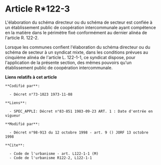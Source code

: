 # Article R*122-3

L'élaboration du schéma directeur ou du schéma de secteur est confiée à un établissement public de coopération intercommunale
ayant compétence en la matière dans le périmètre fixé conformément au dernier alinéa de l'article R. 122-2.

Lorsque les communes confient l'élaboration du schéma directeur ou du schéma de secteur à un syndicat mixte, dans les
conditions prévues au cinquième alinéa de l'article L. 122-1-1, ce syndicat dispose, pour l'application de la présente
section, des mêmes pouvoirs qu'un établissement public de coopération intercommunale.

**Liens relatifs à cet article**

	**Codifié par**:

	  - Décret n°73-1023 1973-11-08

	**Liens**:

	  - SPEC_APPLI: Décret n°83-851 1983-09-23 ART. 1 : Date d'entrée en vigueur

	**Modifié par**:

	  - Décret n°98-913 du 12 octobre 1998 - art. 9 () JORF 13 octobre 1998

	**Cite**:

	  - Code de l'urbanisme - art. L122-1-1 (M)
	  - Code de l'urbanisme R122-2, L122-1-1
